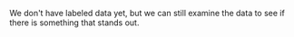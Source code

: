 We don't have labeled data yet, but we can still examine the data to see if there is something that stands out. 
